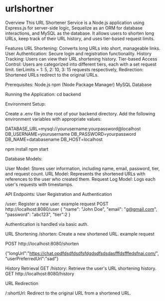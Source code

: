 # urlshortner


Overview
This URL Shortener Service is a Node.js application using Express.js for server-side logic, Sequelize as an ORM for database interactions, and MySQL as the database. It allows users to shorten long URLs, keep track of their URL history, and uses tier-based request limits.

Features
URL Shortening: Converts long URLs into short, manageable links.
User Authentication: Secure login and registration functionality.
History Tracking: Users can view their URL shortening history.
Tier-based Access Control: Users are categorized into different tiers, each with a set request limit.
tierLimits =  1: 5,  2: 10, 3: 15 requests respectively, 
Redirection: Shortened URLs redirect to the original URLs.

Prerequisites:
Node.js
npm (Node Package Manager)
MySQL Database

Running the Application:
cd backend

Environment Setup:

Create a .env file in the root of your backend directory.
Add the following environment variables with appropriate values:

DATABASE_URL=mysql://yourusername:yourpassword@localhost
DB_USERNAME=yourusername
DB_PASSWORD=yourpassword
DB_NAME=databasename
DB_HOST=localhost


npm install
npm start

Database Models:

User Model: Stores user information, including name, email, password, tier, and request count.
URL Model: Represents the shortened URLs with references to the user who created them.
Request Log Model: Logs each user's requests with timestamps.

API Endpoints:
User Registration and Authentication

/user: Register a new user. example request 
POST http://localhost:8080/user
{
    "name": "John Doe",
    "email": "g@gmail.com",
    "password": "abc123",
    "tier":2
}


Authentication is handled via basic auth.

URL Shortening
/shorten: Create a new shortened URL. example request 

POST http://localhost:8080/shorten

{"longUrl":"https://chat.opdfdsdfdsdfsfdgdsdfsdsdasfffdsfffedsfnai.com/",
"userPreferredUrl":"sad"}

History Retrieval
GET
/history: Retrieve the user's URL shortening history.
GET http://localhost:8080/history



URL Redirection

/:shortUrl: Redirect to the original URL from a shortened URL. 
